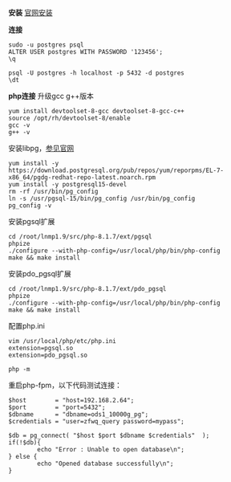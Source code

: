**安装**
[官网安装](https://www.postgresql.org/download/linux/redhat/)

**连接**
```
sudo -u postgres psql
ALTER USER postgres WITH PASSWORD '123456';
\q

psql -U postgres -h localhost -p 5432 -d postgres
\dt
```

**php连接**
升级gcc g++版本
```
yum install devtoolset-8-gcc devtoolset-8-gcc-c++
source /opt/rh/devtoolset-8/enable
gcc -v
g++ -v
```
安装libpg，[参见官网](https://www.postgresql.org/download/linux/redhat/)
```
yum install -y https://download.postgresql.org/pub/repos/yum/reporpms/EL-7-x86_64/pgdg-redhat-repo-latest.noarch.rpm
yum install -y postgresql15-devel
rm -rf /usr/bin/pg_config
ln -s /usr/pgsql-15/bin/pg_config /usr/bin/pg_config
pg_config -v
```
安装pgsql扩展
```
cd /root/lnmp1.9/src/php-8.1.7/ext/pgsql
phpize
./configure --with-php-config=/usr/local/php/bin/php-config
make && make install
```
安装pdo_pgsql扩展
```
cd /root/lnmp1.9/src/php-8.1.7/ext/pdo_pgsql
phpize
./configure --with-php-config=/usr/local/php/bin/php-config
make && make install
```
配置php.ini
```
vim /usr/local/php/etc/php.ini
extension=pgsql.so
extension=pdo_pgsql.so

php -m
```
重启php-fpm，以下代码测试连接：
```
$host        = "host=192.168.2.64";
$port        = "port=5432";
$dbname      = "dbname=ods1_10000g_pg";
$credentials = "user=zfwq_query password=mypass";

$db = pg_connect( "$host $port $dbname $credentials"  );
if(!$db){
		echo "Error : Unable to open database\n";
} else {
		echo "Opened database successfully\n";
}
```